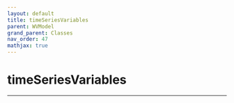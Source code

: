 ```yaml
---
layout: default
title: timeSeriesVariables
parent: WVModel
grand_parent: Classes
nav_order: 47
mathjax: true
---
```


#  timeSeriesVariables




---

